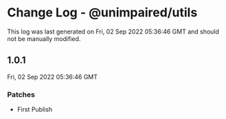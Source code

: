 # Change Log - @unimpaired/utils

This log was last generated on Fri, 02 Sep 2022 05:36:46 GMT and should not be manually modified.

## 1.0.1
Fri, 02 Sep 2022 05:36:46 GMT

### Patches

- First Publish

